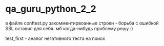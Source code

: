 # qa_guru_python_2_2

в файле conftest.py закомментирвоанные строки - борьба с ошибкой SSL
оставил для себя. мб когда-нибудь проблему решу :)

test_first - аналог негативного теста на поиск
